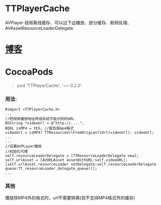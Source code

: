 # TTPlayerCache
AVPlayer 视频离线缓存、可以边下边播放、部分缓存、断网处理、AVAssetResourceLoaderDelegate

# [博客](https://juejin.im/post/5a31ce23f265da4327183c3d)

# CocoaPods
  > pod  'TTPlayerCache', '~> 0.2.0'
  
 ### 用法:
```
#import <TTPlayerCache.h>
...
//把视频播放地址转成系统不能识别的URL
NSString *videoUrl = @"http://....";
BOOL isMP4 = YES; //是否是mp4格式
videoUrl = isMP4? TTResourceUrlFromOrigianllUrl(videoUrl): videoUrl;
...
...
//设置AVPLayer播放
//初始化代理
self.resourceLoaderDelegate = [TTResourceLoaderDelegate new];
self.urlAsset = [AVURLAsset assetWithURL:self.videoURL];
[self.urlAsset.resourceLoader setDelegate:self.resourceLoaderDelegate queue:TT_resourceLoader_delegate_queue()];
...
```
### 其他
播放除MP4外的格式时，url不需要转换(现不支持MP4格式外的缓存)
    
